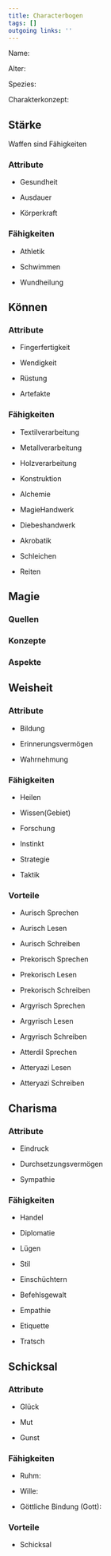 ```yaml
---
title: Characterbogen  
tags: []
outgoing links: ''  
---
```

Name:  

Alter:  

Spezies:  

Charakterkonzept:  



## Stärke

Waffen sind Fähigkeiten  

### Attribute

* Gesundheit  

* Ausdauer  

* Körperkraft  

### Fähigkeiten	

* Athletik

* Schwimmen

* Wundheilung









## Können

### Attribute

* Fingerfertigkeit

* Wendigkeit

* Rüstung

* Artefakte

### Fähigkeiten

* Textilverarbeitung	

* Metallverarbeitung

* Holzverarbeitung

* Konstruktion

* Alchemie

* MagieHandwerk

* Diebeshandwerk

* Akrobatik

* Schleichen

* Reiten



## Magie

### Quellen

### Konzepte

### Aspekte



## Weisheit

### Attribute

* Bildung

* Erinnerungsvermögen

* Wahrnehmung

### Fähigkeiten

* Heilen

* Wissen(Gebiet)

* Forschung

* Instinkt

* Strategie

* Taktik



### Vorteile

* Aurisch Sprechen

* Aurisch Lesen

* Aurisch Schreiben

* Prekorisch Sprechen

* Prekorisch Lesen

* Prekorisch Schreiben

* Argyrisch Sprechen

* Argyrisch Lesen

* Argyrisch Schreiben

* Atterdil Sprechen

* Atteryazi Lesen

* Atteryazi Schreiben



	

## Charisma

### Attribute

* Eindruck

* Durchsetzungsvermögen

* Sympathie



### Fähigkeiten

* Handel

* Diplomatie

* Lügen

* Stil

* Einschüchtern

* Befehlsgewalt

* Empathie

* Etiquette

* Tratsch



## Schicksal

### Attribute

* Glück

* Mut

* Gunst



### Fähigkeiten

* Ruhm:

* Wille:

* Göttliche Bindung (Gott):



### Vorteile

* Schicksal

